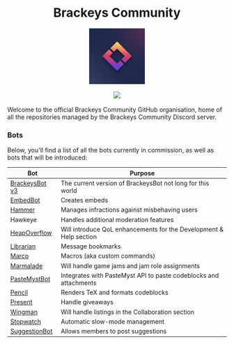 <h1 align="center">Brackeys Community</h1>
<p align="center"><img src="../icon.png" width="128"></p>
<p align="center"><a href="https://discord.gg/brackeys"><img src="https://discordapp.com/api/guilds/243005537342586880/widget.png?style=shield"></a></p>

Welcome to the official Brackeys Community GitHub organisation, home of all the repositories managed by the Brackeys Community Discord server.

### Bots

Below, you'll find a list of all the bots currently in commission, as well as bots that will be introduced:

| Bot                                                                   | Purpose                                                            |
|-----------------------------------------------------------------------|--------------------------------------------------------------------|
| [BrackeysBot v3](https://github.com/yiliansource/brackeys-bot/)       | The current version of BrackeysBot not long for this world         |
| [EmbedBot](https://github.com/BrackeysCommunity/EmbedBot)             | Creates embeds                                                     |
| [Hammer](https://github.com/BrackeysCommunity/Hammer)                 | Manages infractions against misbehaving users                      |
| Hawkeye                                                               | Handles additional moderation features                             |
| [HeapOverflow](https://github.com/BrackeysCommunity/HeapOverflow)     | Will introduce QoL enhancements for the Development & Help section |
| [Librarian](https://github.com/BrackeysCommunity/Librarian)           | Message bookmarks                                                  |
| [Marco](https://github.com/BrackeysCommunity/Marco)                   | Macros (aka custom commands)                                       |
| [Marmalade](https://github.com/BrackeysCommunity/Marmalade)           | Will handle game jams and jam role assignments                     |
| [PasteMystBot](https://github.com/BrackeysCommunity/PasteMystBot)     | Integrates with PasteMyst API to paste codeblocks and attachments  |
| [Pencil](https://github.com/BrackeysCommunity/Pencil)                 | Renders TeX and formats codeblocks                                 |
| [Present](https://github.com/BrackeysCommunity/Present)               | Handle giveaways                                                   |
| [Wingman](https://github.com/BrackeysCommunity/Wingman)               | Will handle listings in the Collaboration section                  |
| [Stopwatch](https://github.com/BrackeysCommunity/Stopwatch)           | Automatic slow-mode management                                     |
| [SuggestionBot](https://github.com/BrackeysCommunity/SuggestionBot)   | Allows members to post suggestions                                 |
